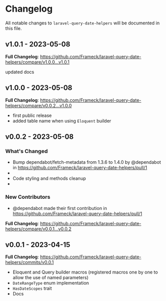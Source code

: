 # Changelog

All notable changes to `laravel-query-date-helpers` will be documented in this file.

## v1.0.1 - 2023-05-08

**Full Changelog**: https://github.com/Frameck/laravel-query-date-helpers/compare/v1.0.0...v1.0.1

updated docs

## v1.0.0 - 2023-05-08

**Full Changelog**: https://github.com/Frameck/laravel-query-date-helpers/compare/v0.0.2...v1.0.0

- first public release
- added table name when using `Eloquent` builder

## v0.0.2 - 2023-05-08

### What's Changed

- Bump dependabot/fetch-metadata from 1.3.6 to 1.4.0 by @dependabot in https://github.com/Frameck/laravel-query-date-helpers/pull/1
- 
- Code styling and methods cleanup
- 

### New Contributors

- @dependabot made their first contribution in https://github.com/Frameck/laravel-query-date-helpers/pull/1

**Full Changelog**: https://github.com/Frameck/laravel-query-date-helpers/compare/v0.0.1...v0.0.2

## v0.0.1 - 2023-04-15

**Full Changelog**: https://github.com/Frameck/laravel-query-date-helpers/commits/v0.0.1

- Eloquent and Query builder macros (registered macros one by one to allow the use of named parameters)
- `DateRangeType` enum implementation
- `HasDateScopes` trait
- Docs
